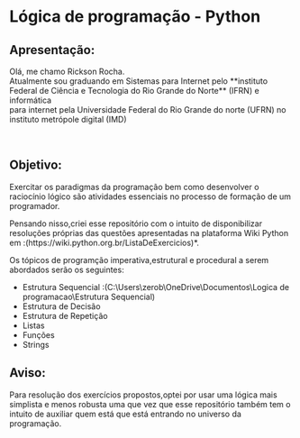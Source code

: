 # Lógica de programação - Python

## Apresentação: 

<p>Olá, me chamo Rickson Rocha.<br>
Atualmente sou graduando em Sistemas para Internet pelo **instituto Federal de Ciência e Tecnologia do Rio Grande do Norte** (IFRN) e informática <br>para internet pela Universidade Federal do Rio Grande do norte (UFRN) no instituto metrópole digital (IMD)</p>

<br>

## Objetivo: 

<p> Exercitar os  paradigmas da programação bem como desenvolver o raciocínio lógico são  atividades essenciais no processo de formação de um programador.<br>
</p> 

<p> Pensando nisso,criei esse repositório com o intuito de disponibilizar resoluções próprias das questões apresentadas na plataforma Wiki Python em :(https://wiki.python.org.br/ListaDeExercicios)*.</p>

<p> Os  tópicos de programção imperativa,estrutural e procedural a serem abordados serão os seguintes: </p>

<ul>
  <li>Estrutura Sequencial :(C:\Users\zerob\OneDrive\Documentos\Logica de programacao\Estrutura Sequencial)</li>
  <li>Estrutura de Decisão</li>
  <li>Estrutura de Repetição</li>
  <li>Listas</li>
  <li>Funções</li>
  <li>Strings</li>

</ul>

## Aviso:
<p>  Para resolução dos exercícios propostos,optei por usar uma lógica mais simplista e menos robusta uma que vez que esse repositório também tem o intuito de auxiliar quem está que está entrando no universo da programação.</p>




